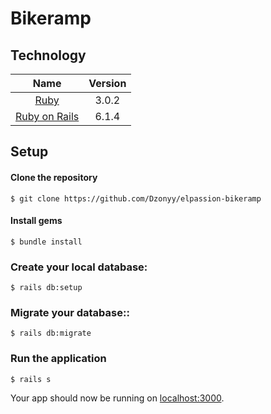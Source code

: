 # Bikeramp

## Technology

| Name |  Version |
| :--: | :---: |
| [Ruby](https://www.ruby-lang.org) | 3.0.2 |
| [Ruby on Rails](http://www.rubyonrails.org/) | 6.1.4 |

## Setup

#### Clone the repository

    $ git clone https://github.com/Dzonyy/elpassion-bikeramp

#### Install gems

    $ bundle install

### Create your local database:

    $ rails db:setup

### Migrate your database::

    $ rails db:migrate

### Run the application

    $ rails s

Your app should now be running on [localhost:3000](http://localhost:3000).
